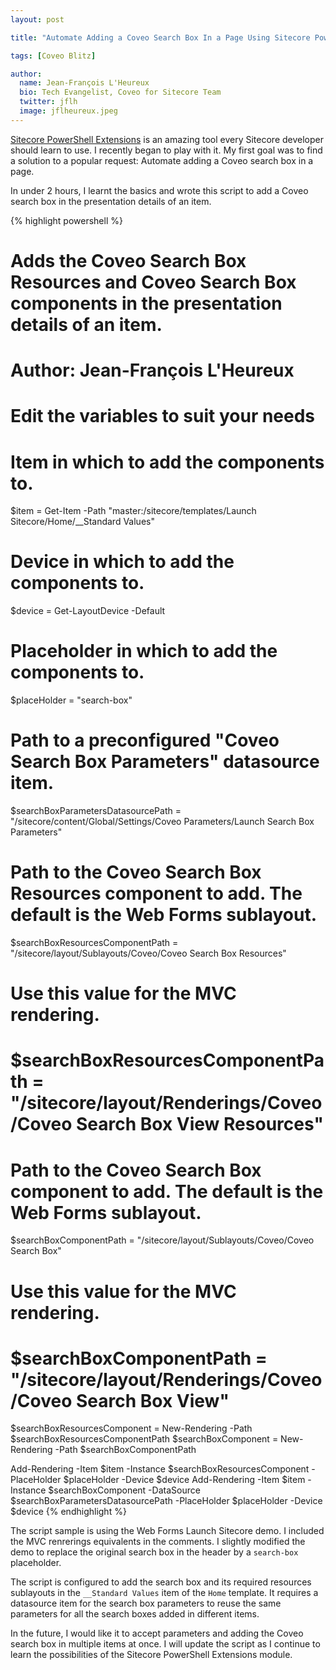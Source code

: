 ```yaml
---
layout: post

title: "Automate Adding a Coveo Search Box In a Page Using Sitecore PowerShell Extensions"

tags: [Coveo Blitz]

author:
  name: Jean-François L'Heureux
  bio: Tech Evangelist, Coveo for Sitecore Team
  twitter: jflh
  image: jflheureux.jpeg
---
```


[Sitecore PowerShell Extensions](https://marketplace.sitecore.net/en/Modules/Sitecore_PowerShell_console.aspx) is an amazing tool every Sitecore developer should learn to use. I recently began to play with it. My first goal was to find a solution to a popular request: Automate adding a Coveo search box in a page.

<!-- more -->

In under 2 hours, I learnt the basics and wrote this script to add a Coveo search box in the presentation details of an item.

{% highlight powershell %}
# Adds the Coveo Search Box Resources and Coveo Search Box components in the presentation details of an item.
# Author: Jean-François L'Heureux

#  Edit the variables to suit your needs

# Item in which to add the components to.
$item = Get-Item -Path "master:/sitecore/templates/Launch Sitecore/Home/__Standard Values"
# Device in which to add the components to.
$device = Get-LayoutDevice -Default
# Placeholder in which to add the components to.
$placeHolder = "search-box"
# Path to a preconfigured "Coveo Search Box Parameters" datasource item.
$searchBoxParametersDatasourcePath = "/sitecore/content/Global/Settings/Coveo Parameters/Launch Search Box Parameters"

# Path to the Coveo Search Box Resources component to add. The default is the Web Forms sublayout.
$searchBoxResourcesComponentPath = "/sitecore/layout/Sublayouts/Coveo/Coveo Search Box Resources"
# Use this value for the MVC rendering.
# $searchBoxResourcesComponentPath = "/sitecore/layout/Renderings/Coveo/Coveo Search Box View Resources"

# Path to the Coveo Search Box component to add. The default is the Web Forms sublayout.
$searchBoxComponentPath = "/sitecore/layout/Sublayouts/Coveo/Coveo Search Box"
# Use this value for the MVC rendering.
# $searchBoxComponentPath = "/sitecore/layout/Renderings/Coveo/Coveo Search Box View"

$searchBoxResourcesComponent = New-Rendering -Path $searchBoxResourcesComponentPath
$searchBoxComponent = New-Rendering -Path $searchBoxComponentPath

Add-Rendering -Item $item -Instance $searchBoxResourcesComponent -PlaceHolder $placeHolder -Device $device
Add-Rendering -Item $item -Instance $searchBoxComponent -DataSource $searchBoxParametersDatasourcePath -PlaceHolder $placeHolder -Device $device 
{% endhighlight %}

The script sample is using the Web Forms Launch Sitecore demo. I included the MVC renrerings equivalents in the comments. I slightly modified the demo to replace the original search box in the header by a `search-box` placeholder.

The script is configured to add the search box and its required resources sublayouts in the `__Standard Values` item of the `Home` template. It requires a datasource item for the search box parameters to reuse the same parameters for all the search boxes added in different items.

In the future, I would like it to accept parameters and adding the Coveo search box in multiple items at once. I will update the script as I continue to learn the possibilities of the Sitecore PowerShell Extensions module.